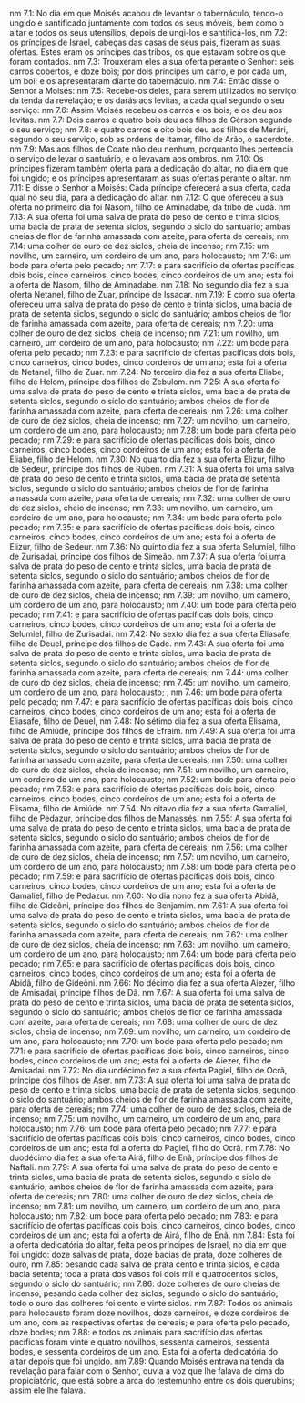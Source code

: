 nm 7.1: No dia em que Moisés acabou de levantar o tabernáculo, tendo-o ungido e santificado juntamente com todos os seus móveis, bem como o altar e todos os seus utensílios, depois de ungi-los e santificá-los,
nm 7.2: os príncipes de Israel, cabeças das casas de seus pais, fizeram as suas ofertas. Estes eram os príncipes das tribos, os que estavam sobre os que foram contados.
nm 7.3: Trouxeram eles a sua oferta perante o Senhor: seis carros cobertos, e doze bois; por dois príncipes um carro, e por cada um, um boi; e os apresentaram diante do tabernáculo.
nm 7.4: Então disse o Senhor a Moisés:
nm 7.5: Recebe-os deles, para serem utilizados no serviço da tenda da revelação; e os darás aos levitas, a cada qual segundo o seu serviço:
nm 7.6: Assim Moisés recebeu os carros e os bois, e os deu aos levitas.
nm 7.7: Dois carros e quatro bois deu aos filhos de Gérson segundo o seu serviço;
nm 7.8: e quatro carros e oito bois deu aos filhos de Merári, segundo o seu serviço, sob as ordens de Itamar, filho de Arão, o sacerdote.
nm 7.9: Mas aos filhos de Coate não deu nenhum, porquanto lhes pertencia o serviço de levar o santuário, e o levavam aos ombros.
nm 7.10: Os príncipes fizeram também oferta para a dedicação do altar, no dia em que foi ungido; e os príncipes apresentaram as suas ofertas perante o altar.
nm 7.11: E disse o Senhor a Moisés: Cada príncipe oferecerá a sua oferta, cada qual no seu dia, para a dedicação do altar.
nm 7.12: O que ofereceu a sua oferta no primeiro dia foi Nasom, filho de Aminadabe, da tribo de Judá.
nm 7.13: A sua oferta foi uma salva de prata do peso de cento e trinta siclos, uma bacia de prata de setenta siclos, segundo o siclo do santuário; ambas cheias de flor de farinha amassada com azeite, para oferta de cereais;
nm 7.14: uma colher de ouro de dez siclos, cheia de incenso;
nm 7.15: um novilho, um carneiro, um cordeiro de um ano, para holocausto;
nm 7.16: um bode para oferta pelo pecado;
nm 7.17: e para sacrifício de ofertas pacíficas dois bois, cinco carneiros, cinco bodes, cinco cordeiros de um ano; esta foi a oferta de Nasom, filho de Aminadabe.
nm 7.18: No segundo dia fez a sua oferta Netanel, filho de Zuar, príncipe de Issacar.
nm 7.19: E como sua oferta ofereceu uma salva de prata do peso de cento e trinta siclos, uma bacia de prata de setenta siclos, segundo o siclo do santuário; ambos cheios de flor de farinha amassada com azeite, para oferta de cereais;
nm 7.20: uma colher de ouro de dez siclos, cheia de incenso;
nm 7.21: um novilho, um carneiro, um cordeiro de um ano, para holocausto;
nm 7.22: um bode para oferta pelo pecado;
nm 7.23: e para sacrifício de ofertas pacíficas dois bois, cinco carneiros, cinco bodes, cinco cordeiros de um ano; esta foi a oferta de Netanel, filho de Zuar.
nm 7.24: No terceiro dia fez a sua oferta Eliabe, filho de Helom, príncipe dos filhos de Zebulom.
nm 7.25: A sua oferta foi uma salva de prata do peso de cento e trinta siclos, uma bacia de prata de setenta siclos, segundo o siclo do santuário; ambos cheios de flor de farinha amassada com azeite, para oferta de cereais;
nm 7.26: uma colher de ouro de dez siclos, cheia de incenso;
nm 7.27: um novilho, um carneiro, um cordeiro de um ano, para holocausto;
nm 7.28: um bode para oferta pelo pecado;
nm 7.29: e para sacrifício de ofertas pacíficas dois bois, cinco carneiros, cinco bodes, cinco cordeiros de um ano; esta foi a oferta de Eliabe, filho de Helom.
nm 7.30: No quarto dia fez a sua oferta Elizur, filho de Sedeur, príncipe dos filhos de Rúben.
nm 7.31: A sua oferta foi uma salva de prata do peso de cento e trinta siclos, uma bacia de prata de setenta siclos, segundo o siclo do santuário; ambos cheios de flor de farinha amassada com azeite, para oferta de cereais;
nm 7.32: uma colher de ouro de dez siclos, cheio de incenso;
nm 7.33: um novilho, um carneiro, um cordeiro de um ano, para holocausto;
nm 7.34: um bode para oferta pelo pecado;
nm 7.35: e para sacrifício de ofertas pacíficas dois bois, cinco carneiros, cinco bodes, cinco cordeiros de um ano; esta foi a oferta de Elizur, filho de Sedeur.
nm 7.36: No quinto dia fez a sua oferta Selumiel, filho de Zurisadai, príncipe dos filhos de Simeão.
nm 7.37: A sua oferta foi uma salva de prata do peso de cento e trinta siclos, uma bacia de prata de setenta siclos, segundo o siclo do santuário; ambos cheios de flor de farinha amassada com azeite, para oferta de cereais;
nm 7.38: uma colher de ouro de dez siclos, cheia de incenso;
nm 7.39: um novilho, um carneiro, um cordeiro de um ano, para holocausto;
nm 7.40: um bode para oferta pelo pecado;
nm 7.41: e para sacrifício de ofertas pacíficas dois bois, cinco carneiros, cinco bodes, cinco cordeiros de um ano; esta foi a oferta de Selumiel, filho de Zurisadai.
nm 7.42: No sexto dia fez a sua oferta Eliasafe, filho de Deuel, príncipe dos filhos de Gade.
nm 7.43: A sua oferta foi uma salva de prata do peso de cento e trinta siclos, uma bacia de prata de setenta siclos, segundo o siclo do santuário; ambos cheios de flor de farinha amassada com azeite, para oferta de cereais;
nm 7.44: uma colher de ouro do dez siclos, cheia de incenso;
nm 7.45: um novilho, um carneiro, um cordeiro de um ano, para holocausto; ,
nm 7.46: um bode para oferta pelo pecado;
nm 7.47: e para sacrifício de ofertas pacíficas dois bois, cinco carneiros, cinco bodes, cinco cordeiros de um ano; esta foi a oferta de Eliasafe, filho de Deuel,
nm 7.48: No sétimo dia fez a sua oferta Elisama, filho de Amiúde, príncipe dos filhos de Efraim.
nm 7.49: A sua oferta foi uma salva de prata do peso de cento e trinta siclos, uma bacia de prata de setenta siclos, segundo o siclo do santuário; ambos cheios de flor de farinha amassado com azeite, para oferta de cereais;
nm 7.50: uma colher de ouro de dez siclos, cheia de incenso;
nm 7.51: um novilho, um carneiro, um cordeiro de um ano, para holocausto;
nm 7.52: um bode para oferta pelo pecado;
nm 7.53: e para sacrifício de ofertas pacíficas dois bois, cinco carneiros, cinco bodes, cinco cordeiros de um ano; esta foi a oferta de Elisama, filho de Amiúde.
nm 7.54: No oitavo dia fez a sua oferta Gamaliel, filho de Pedazur, príncipe dos filhos de Manassés.
nm 7.55: A sua oferta foi uma salva de prata do peso de cento e trinta siclos, uma bacia de prata de setenta siclos, segundo o siclo do santuário; ambos cheios de flor de farinha amassada com azeite, para oferta de cereais;
nm 7.56: uma colher de ouro de dez siclos, cheia de incenso;
nm 7.57: um novilho, um carneiro, um cordeiro de um ano, para holocausto;
nm 7.58: um bode para oferta pelo pecado;
nm 7.59: e para sacrifício de ofertas pacíficas dois bois, cinco carneiros, cinco bodes, cinco cordeiros de um ano; esta foi a oferta de Gamaliel, filho de Pedazur.
nm 7.60: No dia nono fez a sua oferta Abidã, filho de Gideôni, príncipe dos filhos de Benjamim.
nm 7.61: A sua oferta foi uma salva de prata do peso de cento e trinta siclos, uma bacia de prata de setenta siclos, segundo o siclo do santuário; ambos cheios de flor de farinha amassada com azeite, para oferta de cereais;
nm 7.62: uma colher de ouro de dez siclos, cheia de incenso;
nm 7.63: um novilho, um carneiro, um cordeiro de um ano, para holocausto;
nm 7.64: um bode para oferta pelo pecado;
nm 7.65: e para sacrifício de ofertas pacíficas dois bois, cinco carneiros, cinco bodes, cinco cordeiros de um ano; esta foi a oferta de Abidã, filho de Gideôni.
nm 7.66: No décimo dia fez a sua oferta Aiezer, filho de Amisadai, príncipe filhos de Dã.
nm 7.67: A sua oferta foi uma salva de prata do peso de cento e trinta siclos, uma bacia de prata de setenta siclos, segundo o siclo do santuário; ambos cheios de flor de farinha amassada com azeite, para oferta de cereais;
nm 7.68: uma colher de ouro de dez siclos, cheia de incenso;
nm 7.69: um novilho, um carneiro, um cordeiro de um ano, para holocausto;
nm 7.70: um bode para oferta pelo pecado;
nm 7.71: e para sacrifício de ofertas pacíficas dois bois, cinco carneiros, cinco bodes, cinco cordeiros de um ano; esta foi a oferta de Aiezer, filho de Amisadai.
nm 7.72: No dia undécimo fez a sua oferta Pagiel, filho de Ocrã, príncipe dos filhos de Aser.
nm 7.73: A sua oferta foi uma salva de prata do peso de cento e trinta siclos, uma bacia de prata de setenta siclos, segundo o siclo do santuário; ambos cheios de flor de farinha amassada com azeite, para oferta de cereais;
nm 7.74: uma colher de ouro de dez siclos, cheia de incenso;
nm 7.75: um novilho, um carneiro, um cordeiro de um ano, para holocausto;
nm 7.76: um bode para oferta pelo pecado;
nm 7.77: e para sacrifício de ofertas pacíficas dois bois, cinco carneiros, cinco bodes, cinco cordeiros de um ano; esta foi a oferta do Pagiel, filho do Ocrã.
nm 7.78: No duodécimo dia fez a sua oferta Airá, filho de Enã, príncipe dos filhos de Naftali.
nm 7.79: A sua oferta foi uma salva de prata do peso de cento e trinta siclos, uma bacia de prata de setenta siclos, segundo o siclo do santuário; ambos cheios de flor de farinha amassada com azeite, para oferta de cereais;
nm 7.80: uma colher de ouro de dez siclos, cheia de incenso;
nm 7.81: um novilho, um carneiro, um cordeiro de um ano, para holocausto;
nm 7.82: um bode para oferta pelo pecado;
nm 7.83: e para sacrifício de ofertas pacíficas dois bois, cinco carneiros, cinco bodes, cinco cordeiros de um ano; esta foi a oferta de Airá, filho de Enã.
nm 7.84: Esta foi a oferta dedicatória do altar, feita pelos príncipes de Israel, no dia em que foi ungido: doze salvas de prata, doze bacias de prata, doze colheres de ouro,
nm 7.85: pesando cada salva de prata cento e trinta siclos, e cada bacia setenta; toda a prata dos vasos foi dois mil e quatrocentos siclos, segundo o siclo do santuário;
nm 7.86: doze colheres de ouro cheias de incenso, pesando cada colher dez siclos, segundo o siclo do santuário; todo o ouro das colheres foi cento e vinte siclos.
nm 7.87: Todos os animais para holocausto foram doze novilhos, doze carneiros, e doze cordeiros de um ano, com as respectivas ofertas de cereais; e para oferta pelo pecado, doze bodes;
nm 7.88: e todos os animais para sacrifício das ofertas pacíficas foram vinte e quatro novilhos, sessenta carneiros, sessenta bodes, e sessenta cordeiros de um ano. Esta foi a oferta dedicatória do altar depois que foi ungido.
nm 7.89: Quando Moisés entrava na tenda da revelação para falar com o Senhor, ouvia a voz que lhe falava de cima do propiciatório, que está sobre a arca do testemunho entre os dois querubins; assim ele lhe falava.
